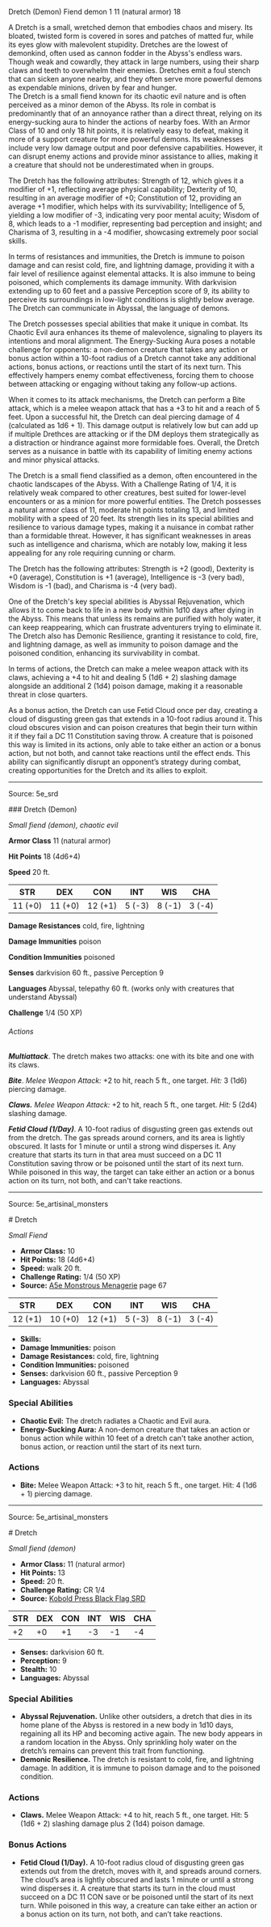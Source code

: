 <MonsterName/>Dretch (Demon)</MonsterName>
<CreatureType/>Fiend</CreatureType>
<Subtype/>demon</Subtype>
<CR/>1</CR>
<AC/>11 (natural armor)</AC>
<HP/>18</HP>
<summary>A Dretch is a small, wretched demon that embodies chaos and misery. Its bloated, twisted form is covered in sores and patches of matted fur, while its eyes glow with malevolent stupidity. Dretches are the lowest of demonkind, often used as cannon fodder in the Abyss's endless wars. Though weak and cowardly, they attack in large numbers, using their sharp claws and teeth to overwhelm their enemies. Dretches emit a foul stench that can sicken anyone nearby, and they often serve more powerful demons as expendable minions, driven by fear and hunger.</summary>

<summary>The Dretch is a small fiend known for its chaotic evil nature and is often perceived as a minor demon of the Abyss. Its role in combat is predominantly that of an annoyance rather than a direct threat, relying on its energy-sucking aura to hinder the actions of nearby foes. With an Armor Class of 10 and only 18 hit points, it is relatively easy to defeat, making it more of a support creature for more powerful demons. Its weaknesses include very low damage output and poor defensive capabilities. However, it can disrupt enemy actions and provide minor assistance to allies, making it a creature that should not be underestimated when in groups.</summary>

<detail>

The Dretch has the following attributes: Strength of 12, which gives it a modifier of +1, reflecting average physical capability; Dexterity of 10, resulting in an average modifier of +0; Constitution of 12, providing an average +1 modifier, which helps with its survivability; Intelligence of 5, yielding a low modifier of -3, indicating very poor mental acuity; Wisdom of 8, which leads to a -1 modifier, representing bad perception and insight; and Charisma of 3, resulting in a -4 modifier, showcasing extremely poor social skills. 

In terms of resistances and immunities, the Dretch is immune to poison damage and can resist cold, fire, and lightning damage, providing it with a fair level of resilience against elemental attacks. It is also immune to being poisoned, which complements its damage immunity. With darkvision extending up to 60 feet and a passive Perception score of 9, its ability to perceive its surroundings in low-light conditions is slightly below average. The Dretch can communicate in Abyssal, the language of demons.

The Dretch possesses special abilities that make it unique in combat. Its Chaotic Evil aura enhances its theme of malevolence, signaling to players its intentions and moral alignment. The Energy-Sucking Aura poses a notable challenge for opponents: a non-demon creature that takes any action or bonus action within a 10-foot radius of a Dretch cannot take any additional actions, bonus actions, or reactions until the start of its next turn. This effectively hampers enemy combat effectiveness, forcing them to choose between attacking or engaging without taking any follow-up actions.

When it comes to its attack mechanisms, the Dretch can perform a Bite attack, which is a melee weapon attack that has a +3 to hit and a reach of 5 feet. Upon a successful hit, the Dretch can deal piercing damage of 4 (calculated as 1d6 + 1). This damage output is relatively low but can add up if multiple Drethces are attacking or if the DM deploys them strategically as a distraction or hindrance against more formidable foes. Overall, the Dretch serves as a nuisance in battle with its capability of limiting enemy actions and minor physical attacks.

The Dretch is a small fiend classified as a demon, often encountered in the chaotic landscapes of the Abyss. With a Challenge Rating of 1/4, it is relatively weak compared to other creatures, best suited for lower-level encounters or as a minion for more powerful entities. The Dretch possesses a natural armor class of 11, moderate hit points totaling 13, and limited mobility with a speed of 20 feet. Its strength lies in its special abilities and resilience to various damage types, making it a nuisance in combat rather than a formidable threat. However, it has significant weaknesses in areas such as intelligence and charisma, which are notably low, making it less appealing for any role requiring cunning or charm.

The Dretch has the following attributes: Strength is +2 (good), Dexterity is +0 (average), Constitution is +1 (average), Intelligence is -3 (very bad), Wisdom is -1 (bad), and Charisma is -4 (very bad). 

One of the Dretch's key special abilities is Abyssal Rejuvenation, which allows it to come back to life in a new body within 1d10 days after dying in the Abyss. This means that unless its remains are purified with holy water, it can keep reappearing, which can frustrate adventurers trying to eliminate it. The Dretch also has Demonic Resilience, granting it resistance to cold, fire, and lightning damage, as well as immunity to poison damage and the poisoned condition, enhancing its survivability in combat.

In terms of actions, the Dretch can make a melee weapon attack with its claws, achieving a +4 to hit and dealing 5 (1d6 + 2) slashing damage alongside an additional 2 (1d4) poison damage, making it a reasonable threat in close quarters. 

As a bonus action, the Dretch can use Fetid Cloud once per day, creating a cloud of disgusting green gas that extends in a 10-foot radius around it. This cloud obscures vision and can poison creatures that begin their turn within it if they fail a DC 11 Constitution saving throw. A creature that is poisoned this way is limited in its actions, only able to take either an action or a bonus action, but not both, and cannot take reactions until the effect ends. This ability can significantly disrupt an opponent’s strategy during combat, creating opportunities for the Dretch and its allies to exploit.</detail>



---

Source: 5e_srd

<statblock>
### Dretch (Demon)

*Small fiend (demon), chaotic evil*

**Armor Class** 11 (natural armor)

**Hit Points** 18 (4d6+4)

**Speed** 20 ft.

| STR     | DEX     | CON     | INT    | WIS    | CHA    |
|---------|---------|---------|--------|--------|--------|
| 11 (+0) | 11 (+0) | 12 (+1) | 5 (-3) | 8 (-1) | 3 (-4) |

**Damage Resistances** cold, fire, lightning

**Damage Immunities** poison

**Condition Immunities** poisoned

**Senses** darkvision 60 ft., passive Perception 9

**Languages** Abyssal, telepathy 60 ft. (works only with creatures that understand Abyssal)

**Challenge** 1/4 (50 XP)

###### Actions

***Multiattack***. The dretch makes two attacks: one with its bite and one with its claws.

***Bite***. *Melee Weapon Attack:* +2 to hit, reach 5 ft., one target. *Hit:* 3 (1d6) piercing damage.

***Claws.*** *Melee Weapon Attack:* +2 to hit, reach 5 ft., one target. *Hit:* 5 (2d4) slashing damage.

***Fetid Cloud (1/Day)***. A 10-foot radius of disgusting green gas extends out from the dretch. The gas spreads around corners, and its area is lightly obscured. It lasts for 1 minute or until a strong wind disperses it. Any creature that starts its turn in that area must succeed on a DC 11 Constitution saving throw or be poisoned until the start of its next turn. While poisoned in this way, the target can take either an action or a bonus action on its turn, not both, and can't take reactions.</statblock>




---

Source: 5e_artisinal_monsters

<statblock>
# Dretch

*Small* *Fiend*

- **Armor Class:** 10
- **Hit Points:** 18 (4d6+4)
- **Speed:** walk 20 ft.
- **Challenge Rating:** 1/4 (50 XP)
- **Source:** [A5e Monstrous Menagerie](https://enpublishingrpg.com/products/level-up-monstrous-menagerie-a5e) page 67

| STR | DEX | CON | INT | WIS | CHA |
| --- | --- | --- | --- | --- | --- |
| 12 (+1) | 10 (+0) | 12 (+1) | 5 (-3) | 8 (-1) | 3 (-4) |

- **Skills:** 
- **Damage Immunities:** poison
- **Damage Resistances:** cold, fire, lightning
- **Condition Immunities:** poisoned
- **Senses:** darkvision 60 ft., passive Perception 9
- **Languages:** Abyssal

### Special Abilities

- **Chaotic Evil:** The dretch radiates a Chaotic and Evil aura.
- **Energy-Sucking Aura:** A non-demon creature that takes an action or bonus action while within 10 feet of a dretch can't take another action, bonus action, or reaction until the start of its next turn.

### Actions

- **Bite:** Melee Weapon Attack: +3 to hit, reach 5 ft., one target. Hit: 4 (1d6 + 1) piercing damage.


</statblock>




---

Source: 5e_artisinal_monsters

<statblock>
# Dretch

*Small fiend (demon)*

- **Armor Class:** 11 (natural armor)
- **Hit Points:** 13
- **Speed:** 20 ft.
- **Challenge Rating:** CR 1/4
- **Source:** [Kobold Press Black Flag SRD](https://koboldpress.com/black-flag-roleplaying/)

| STR | DEX | CON | INT | WIS | CHA |
| --- | --- | --- | --- | --- | --- |
| +2 | +0 | +1 | -3 | -1 | -4 |

- **Senses:** darkvision 60 ft.
- **Perception:** 9
- **Stealth:** 10
- **Languages:** Abyssal

### Special Abilities

- **Abyssal Rejuvenation.** Unlike other outsiders, a dretch that dies in its home plane of the Abyss is restored in a new body in 1d10 days, regaining all its HP and becoming active again. The new body appears in a random location in the Abyss. Only sprinkling holy water on the dretch’s remains can prevent this trait from functioning.
- **Demonic Resilience.** The dretch is resistant to cold, fire, and lightning damage. In addition, it is immune to poison damage and to the poisoned condition.

### Actions

- **Claws.** Melee Weapon Attack: +4 to hit, reach 5 ft., one target. Hit: 5 (1d6 + 2) slashing damage plus 2 (1d4) poison damage.

### Bonus Actions

- **Fetid Cloud (1/Day).** A 10-foot radius cloud of disgusting green gas extends out from the dretch, moves with it, and spreads around corners. The cloud’s area is lightly obscured and lasts 1 minute or until a strong wind disperses it. A creature that starts its turn in the cloud must succeed on a DC 11 CON save or be poisoned until the start of its next turn. While poisoned in this way, a creature can take either an action or a bonus action on its turn, not both, and can’t take reactions.

</statblock>


